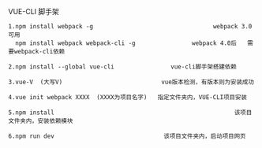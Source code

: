 VUE-CLI 脚手架

	1.npm install webpack -g 							      webpack 3.0可用
	  npm install webpack webpack-cli -g 				webpack 4.0后   需要webpack-cli依赖

	2.npm install --global vue-cli          	  vue-cli脚手架搭建依赖

	3.vue-V  (大写V)                            vue版本检测，有版本则为安装成功

	4.vue init webpack XXXX  (XXXX为项目名字)   指定文件夹内，VUE-CLI项目安装

	5.npm install										            该项目文件夹内，安装依赖模块

	6.npm run dev                               该项目文件夹内，启动项目网页
